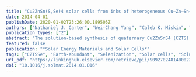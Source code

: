 ```yaml
---
title: "Cu2ZnSn(S,Se)4 solar cells from inks of heterogeneous Cu–Zn–Sn–S nanocrystals"
date: 2014-04-01
publishDate: 2020-01-02T23:26:00.189505Z
authors: ["Nathaniel J. Carter", "Wei-Chang Yang", "Caleb K. Miskin", "Charles J. Hages", "Eric A. Stach", "Rakesh Agrawal"]
publication_types: ["2"]
abstract: "The solution-based synthesis of quaternary Cu2ZnSnS4 (CZTS) nanocrystals and further processing into a homogeneous photovoltaic absorber ﬁlm prove challenging due to the stability of binary and ternary chalcogenide compounds comprised of Cu, Zn, and Sn cations. In this contribution, CZTS nanocrystals are synthesized according to a previously reported synthesis recipe yielding devices with reported efﬁciencies as high as 7.2%. The particles are separated by size into two populations exhibiting size-correlated composition variations. This observation highlights the challenges in synthesizing quaternary CZTS nanoparticles with interparticle composition uniformity. Films of particles from each population are sintered in a selenium atmosphere and found to exhibit a notable degree of phase segregation in the ﬁnal ﬁlm, while a mixture of particles from both populations converts into a relatively homogeneous ﬁlm upon selenization. Devices fabricated from the two particle populations separately as well as the mixture of particles exhibit varying degrees of performance, with the mixed particle cells achieving total area efﬁciencies as high as 7.9%. A modiﬁed synthesis recipe producing CZTS particles with narrower composition variations is shown to produce devices with improved efﬁciencies up to 8.4%. Preliminary conclusions regarding the effect of nanocrystal heterogeneity on ﬁlm sintering and device performance are presented."
featured: false
publication: "*Solar Energy Materials and Solar Cells*"
tags: ["CZTSSe", "Earth-abundant", "Selenization", "Solar cells", "Solution processing"]
url_pdf: "https://linkinghub.elsevier.com/retrieve/pii/S0927024814000221"
doi: "10.1016/j.solmat.2014.01.016"
---
```

